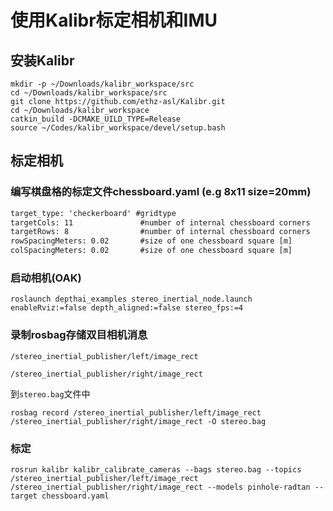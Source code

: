 # 使用Kalibr标定相机和IMU

## 安装Kalibr

```shell
mkdir -p ~/Downloads/kalibr_workspace/src
cd ~/Downloads/kalibr_workspace/src
git clone https://github.com/ethz-asl/Kalibr.git
cd ~/Downloads/kalibr_workspace
catkin_build -DCMAKE_UILD_TYPE=Release
source ~/Codes/kalibr_workspace/devel/setup.bash
```

## 标定相机

### 编写棋盘格的标定文件chessboard.yaml (e.g 8x11 size=20mm)

```html
target_type: 'checkerboard' #gridtype
targetCols: 11               #number of internal chessboard corners
targetRows: 8                #number of internal chessboard corners
rowSpacingMeters: 0.02       #size of one chessboard square [m]
colSpacingMeters: 0.02       #size of one chessboard square [m]

```

### 启动相机(OAK)

```
roslaunch depthai_examples stereo_inertial_node.launch enableRviz:=false depth_aligned:=false stereo_fps:=4
```

### 录制rosbag存储双目相机消息

`/stereo_inertial_publisher/left/image_rect`

`/stereo_inertial_publisher/right/image_rect`

到`stereo.bag`文件中

```
rosbag record /stereo_inertial_publisher/left/image_rect /stereo_inertial_publisher/right/image_rect -O stereo.bag
```

### 标定

```shell
rosrun kalibr kalibr_calibrate_cameras --bags stereo.bag --topics /stereo_inertial_publisher/left/image_rect /stereo_inertial_publisher/right/image_rect --models pinhole-radtan --target chessboard.yaml 

```

